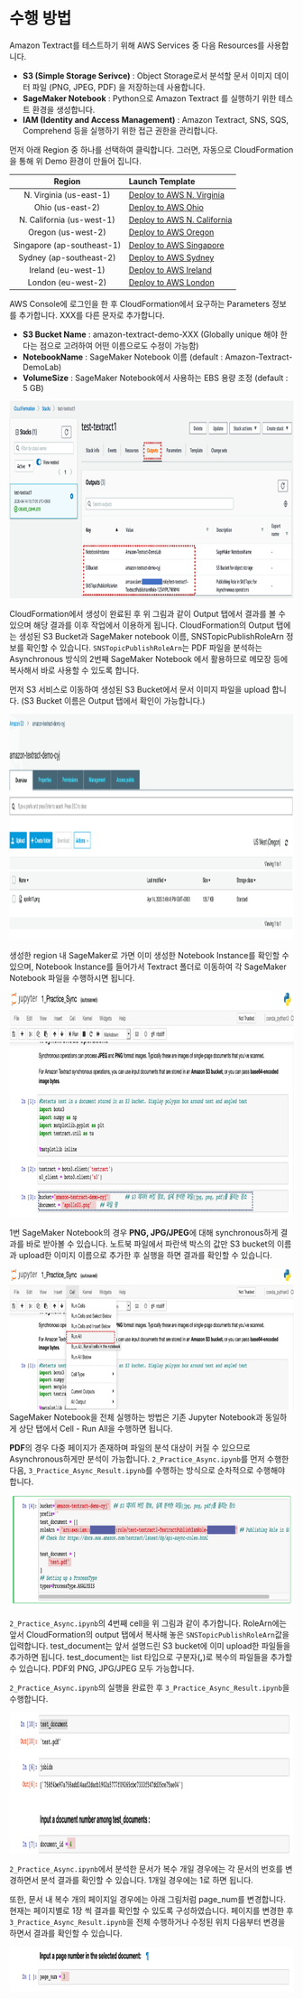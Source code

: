 <h1 id="deploy-base-environment">수행 방법</h1>
<p>Amazon Textract를 테스트하기 위해 AWS Services 중 다음 Resources를 사용합니다.</p>

- **S3 (Simple Storage Serivce)** : Object Storage로서 분석할 문서 이미지 데이터 파일 (PNG, JPEG, PDF) 을 저장하는데 사용합니다.
- **SageMaker Notebook** : Python으로 Amazon Textract 를 실행하기 위한 테스트 환경을 생성합니다.
- **IAM (Identity and Access Management)** : Amazon Textract, SNS, SQS, Comprehend 등을 실행하기 위한 접근 권한을 관리합니다.

<p>먼저 아래 Region 중 하나를 선택하여 클릭합니다. 그러면, 자동으로 CloudFormation을 통해 위 Demo 환경이 만들어 집니다. 
</p>

<table>
<thead>
<tr>
<th align="center">Region</th>
<th align="left">Launch Template</th>
</tr>
</thead>
<tbody>
<tr>
<td align="center">N. Virginia (us-east-1)</td>
<td align="left"><a  href="https://console.aws.amazon.com/cloudformation/home?region=us-east-1#/stacks/create/review?stackName=amazon-textract-demo&amp;templateURL=https://napkin-share.s3.ap-northeast-2.amazonaws.com/cloudformation/amazon-textract.yml&amp;" target="_blank"  class="btn btn-default">
  <i class="fas fa-play"></i>
Deploy to AWS N. Virginia
</a>
</td>
</tr>

<tr>
<td align="center">Ohio (us-east-2)</td>
<td align="left"><a  href="https://console.aws.amazon.com/cloudformation/home?region=us-east-2#/stacks/create/review?stackName=amazon-textract-demo&amp;templateURL=https://napkin-share.s3.ap-northeast-2.amazonaws.com/cloudformation/amazon-textract-demo.yml&amp;" target="_blank"  class="btn btn-default">
  <i class="fas fa-play"></i>
Deploy to AWS Ohio
</a>
</td>
</tr>

<tr>
<td align="center">N. California (us-west-1)</td>
<td align="left"><a  href="https://console.aws.amazon.com/cloudformation/home?region=us-west-1#/stacks/create/review?stackName=amazon-textract-demo&amp;templateURL=https://napkin-share.s3.ap-northeast-2.amazonaws.com/cloudformation/amazon-textract-demo.yml&amp;" target="_blank"  class="btn btn-default">
  <i class="fas fa-play"></i>
Deploy to AWS N. California
</a>
</td>
</tr>

<tr>
<td align="center">Oregon (us-west-2)</td>
<td align="left"><a  href="https://console.aws.amazon.com/cloudformation/home?region=us-west-2#/stacks/create/review?stackName=amazon-textract-demo&amp;templateURL=https://napkin-share.s3.ap-northeast-2.amazonaws.com/cloudformation/amazon-textract-demo.yml&amp;" target="_blank"  class="btn btn-default">
  <i class="fas fa-play"></i>
Deploy to AWS Oregon
</a>
</td>
</tr>

<tr>
<td align="center">Singapore (ap-southeast-1)</td>
<td align="left"><a  href="https://console.aws.amazon.com/cloudformation/home?region=ap-southeast-1#/stacks/create/review?stackName=amazon-textract-demo&amp;templateURL=https://napkin-share.s3.ap-northeast-2.amazonaws.com/cloudformation/amazon-textract-demo.yml&amp;" target="_blank"  class="btn btn-default">
  <i class="fas fa-play"></i>
Deploy to AWS Singapore
</a>
</td>
</tr>

<tr>
<td align="center">Sydney (ap-southeast-2)</td>
<td align="left"><a  href="https://console.aws.amazon.com/cloudformation/home?region=ap-southeast-2#/stacks/create/review?stackName=amazon-textract-demo&amp;templateURL=https://napkin-share.s3.ap-northeast-2.amazonaws.com/cloudformation/amazon-textract-demo.yml&amp;" target="_blank"  class="btn btn-default">
  <i class="fas fa-play"></i>
Deploy to AWS Sydney
</a>
</td>
</tr>

<tr>
<td align="center">Ireland (eu-west-1)</td>
<td align="left"><a  href="https://console.aws.amazon.com/cloudformation/home?region=eu-west-1#/stacks/create/review?stackName=amazon-textract-demo&amp;templateURL=https://napkin-share.s3.ap-northeast-2.amazonaws.com/cloudformation/amazon-textract-demo.yml&amp;" target="_blank"  class="btn btn-default">
  <i class="fas fa-play"></i>
Deploy to AWS Ireland
</a>
</td>
</tr>

<tr>
<td align="center">London (eu-west-2)</td>
<td align="left"><a  href="https://console.aws.amazon.com/cloudformation/home?region=eu-west-2#/stacks/create/review?stackName=amazon-textract-demo&amp;templateURL=https://napkin-share.s3.ap-northeast-2.amazonaws.com/cloudformation/amazon-textract-demo.yml&amp;" target="_blank"  class="btn btn-default">
  <i class="fas fa-play"></i>
Deploy to AWS London
</a>
</td>
</tr>

</tbody>
</table>

<p>AWS Console에 로그인을 한 후 CloudFormation에서 요구하는 Parameters 정보를 추가합니다. XXX를 다른 문자로 추가합니다. </p>

- **S3 Bucket Name** : amazon-textract-demo-XXX (Globally unique 해야 한다는 점으로 고려하여 어떤 이름으로도 수정이 가능함)
- **NotebookName** : SageMaker Notebook 이름 (default : Amazon-Textract-DemoLab)
- **VolumeSize** : SageMaker Notebook에서 사용하는 EBS 용량 조정 (default : 5 GB)

<img src="./readme_images/cloudformation_result.png" width="900" height="350">

<p>CloudFormation에서 생성이 완료된 후 위 그림과 같이 Output 탭에서 결과를 볼 수 있으며 해당 결과를 이후 작업에서 이용하게 됩니다. CloudFormation의 Output 탭에는 생성된 S3 Bucket과 SageMaker notebook 이름, SNSTopicPublishRoleArn 정보를 확인할 수 있습니다. <code>SNSTopicPublishRoleArn</code>는 PDF 파일을 분석하는 Asynchronous 방식의 2번째 SageMaker Notebook 에서 활용하므로 메모장 등에 복사해서 바로 사용할 수 있도록 합니다.</p>
<p>먼저 S3 서비스로 이동하여 생성된 S3 Bucket에서 문서 이미지 파일을 upload 합니다. (S3 Bucket 이름은 Output 탭에서 확인이 가능합니다.)</p>
<img src="./readme_images/bucket_image.png" width="900" height="400">

<p>생성한 region 내 SageMaker로 가면 이미 생성한 Notebook Instance를 확인할 수 있으며, Notebook Instance를 들어가서 Textract 폴더로 이동하여 각 SageMaker Notebook 파일을 수행하시면 됩니다.</p>

<img src='./readme_images/1_nb_revised.png' width='900' height='400'>
<p>1번 SageMaker Notebook의 경우 <strong>PNG, JPG/JPEG</strong>에 대해 synchronous하게 결과를 바로 받아볼 수 있습니다. 노트북 파일에서 파란색 박스의 값만 S3 bucket의 이름과 upload한 이미지 이름으로 추가한 후 실행을 하면 결과를 확인할 수 있습니다.</p>

<img src='./readme_images/run_notebook.png' width='900' height='250'>
SageMaker Notebook을 전체 실행하는 방법은 기존 Jupyter Notebook과 동일하게 상단 탭에서 Cell - Run All을 수행하면 됩니다.

<p><strong>PDF</strong>의 경우 다중 페이지가 존재하며 파일의 분석 대상이 커질 수 있으므로 Asynchronous하게만 분석이 가능합니다.
<code>2_Practice_Async.ipynb</code>를 먼저 수행한 다음, <code>3_Practice_Async_Result.ipynb</code>를 수행하는 방식으로 순차적으로 수행해야 합니다.</p>
<img src='./readme_images/2_nb_revised.png' width='900' height='200'>

<p><code>2_Practice_Async.ipynb</code>의 4번째 cell을 위 그림과 같이 추가합니다. RoleArn에는 앞서 CloudFormation의 output 탭에서 복사해 놓은 <code>SNSTopicPublishRoleArn</code>값을 입력합니다. test_document는 앞서 설명드린 S3 bucket에 이미 upload한 파일들을 추가하면 됩니다. test_document는 list 타입으로 구분자(<strong>,</strong>)로 복수의 파일들을 추가할 수 있습니다. PDF외 PNG, JPG/JPEG 모두 가능합니다.</p>

<p><code>2_Practice_Async.ipynb</code>의 실행을 완료한 후 <code>3_Practice_Async_Result.ipynb</code>을 수행합니다.</p>

<img src='./readme_images/3_nb_revised.png' width='900' height='250'>
<p><code>2_Practice_Async.ipynb</code>에서 분석한 문서가 복수 개일 경우에는 각 문서의 번호를 변경하면서 분석 결과를 확인할 수 있습니다. 1개일 경우에는 1로 하면 됩니다.</p>
<p>또한, 문서 내 복수 개의 페이지일 경우에는 아래 그림처럼 page_num를 변경합니다. 현재는 페이지별로 1장 씩 결과를 확인할 수 있도록 구성하였습니다. 페이지를 변경한 후 <code>3_Practice_Async_Result.ipynb</code>을 전체 수행하거나 수정된 위치 다음부터 변경을 하면서 결과를 확인할 수 있습니다.</p>
<img src='./readme_images/3_1_nb_revised.png' width='900' height='80'>
